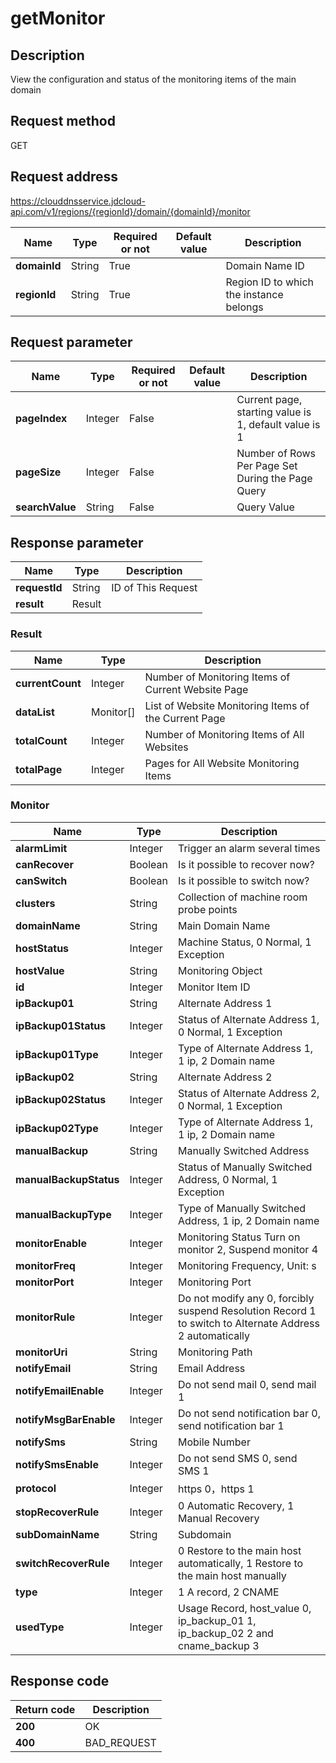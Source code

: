 # getMonitor


## Description
View the configuration and status of the monitoring items of the main domain

## Request method
GET

## Request address
https://clouddnsservice.jdcloud-api.com/v1/regions/{regionId}/domain/{domainId}/monitor

|Name|Type|Required or not|Default value|Description|
|---|---|---|---|---|
|**domainId**|String|True| |Domain Name ID|
|**regionId**|String|True| |Region ID to which the instance belongs|

## Request parameter
|Name|Type|Required or not|Default value|Description|
|---|---|---|---|---|
|**pageIndex**|Integer|False| |Current page, starting value is 1, default value is 1|
|**pageSize**|Integer|False| |Number of Rows Per Page Set During the Page Query|
|**searchValue**|String|False| |Query Value|


## Response parameter
|Name|Type|Description|
|---|---|---|
|**requestId**|String|ID of This Request|
|**result**|Result| |


### Result
|Name|Type|Description|
|---|---|---|
|**currentCount**|Integer|Number of Monitoring Items of Current Website Page|
|**dataList**|Monitor[]|List of Website Monitoring Items of the Current Page|
|**totalCount**|Integer|Number of Monitoring Items of All Websites|
|**totalPage**|Integer|Pages for All Website Monitoring Items|
### Monitor
|Name|Type|Description|
|---|---|---|
|**alarmLimit**|Integer|Trigger an alarm several times|
|**canRecover**|Boolean|Is it possible to recover now?|
|**canSwitch**|Boolean|Is it possible to switch now?|
|**clusters**|String|Collection of machine room probe points|
|**domainName**|String|Main Domain Name|
|**hostStatus**|Integer|Machine Status, 0 Normal, 1 Exception|
|**hostValue**|String|Monitoring Object|
|**id**|Integer|Monitor Item ID|
|**ipBackup01**|String|Alternate Address 1|
|**ipBackup01Status**|Integer|Status of Alternate Address 1, 0 Normal, 1 Exception|
|**ipBackup01Type**|Integer|Type of Alternate Address 1, 1 ip, 2 Domain name|
|**ipBackup02**|String|Alternate Address 2|
|**ipBackup02Status**|Integer|Status of Alternate Address 2, 0 Normal, 1 Exception|
|**ipBackup02Type**|Integer|Type of Alternate Address 1, 1 ip, 2 Domain name|
|**manualBackup**|String|Manually Switched Address|
|**manualBackupStatus**|Integer|Status of Manually Switched Address, 0 Normal, 1 Exception|
|**manualBackupType**|Integer|Type of  Manually Switched Address, 1 ip, 2 Domain name|
|**monitorEnable**|Integer|Monitoring Status  Turn on monitor 2, Suspend monitor 4|
|**monitorFreq**|Integer|Monitoring Frequency, Unit: s|
|**monitorPort**|Integer|Monitoring Port|
|**monitorRule**|Integer|Do not modify any 0, forcibly suspend Resolution Record 1 to switch to Alternate Address 2 automatically|
|**monitorUri**|String|Monitoring Path|
|**notifyEmail**|String|Email Address |
|**notifyEmailEnable**|Integer|Do not send mail 0, send mail 1|
|**notifyMsgBarEnable**|Integer|Do not send notification bar 0, send notification bar 1|
|**notifySms**|String|Mobile Number|
|**notifySmsEnable**|Integer|Do not send SMS 0, send SMS 1|
|**protocol**|Integer|https 0，https 1|
|**stopRecoverRule**|Integer|0 Automatic Recovery, 1 Manual Recovery|
|**subDomainName**|String|Subdomain|
|**switchRecoverRule**|Integer|0 Restore to the main host automatically, 1 Restore to the main host manually|
|**type**|Integer|1 A record, 2 CNAME|
|**usedType**|Integer|Usage Record, host_value 0, ip_backup_01 1, ip_backup_02 2 and cname_backup 3|

## Response code
|Return code|Description|
|---|---|
|**200**|OK|
|**400**|BAD_REQUEST|
